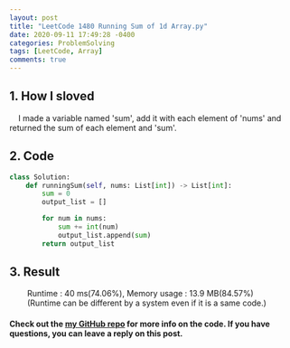 ```yaml
---
layout: post
title: "LeetCode 1480 Running Sum of 1d Array.py"
date: 2020-09-11 17:49:28 -0400
categories: ProblemSolving
tags: [LeetCode, Array]
comments: true
---
```


## 1. How I sloved
&nbsp;&nbsp;&nbsp;&nbsp;I made a variable named 'sum', add it with each element of 'nums' and returned the sum of each element and 'sum'.

## 2. Code
```python
class Solution:
    def runningSum(self, nums: List[int]) -> List[int]:
        sum = 0
        output_list = []

        for num in nums:
            sum += int(num)
            output_list.append(sum)
        return output_list
```

## 3. Result
&nbsp;&nbsp;&nbsp;&nbsp;&nbsp;&nbsp;&nbsp;&nbsp;Runtime : 40 ms(74.06%), Memory usage : 13.9 MB(84.57%)  
&nbsp;&nbsp;&nbsp;&nbsp;&nbsp;&nbsp;&nbsp;&nbsp;(Runtime can be different by a system even if it is a same code.)

#### Check out the [my GitHub repo][hyuk-gh] for more info on the code. If you have questions, you can leave a reply on this post.

[hyuk-gh]:   https://github.com/dlgur1994/StudyAlgorithms
